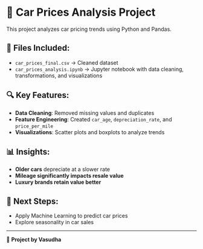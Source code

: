 # 🚗 Car Prices Analysis Project

This project analyzes car pricing trends using Python and Pandas.

## 📂 Files Included:
- `car_prices_final.csv` → Cleaned dataset
- `car_prices_analysis.ipynb` → Jupyter notebook with data cleaning, transformations, and visualizations

## 🔍 Key Features:
- **Data Cleaning**: Removed missing values and duplicates
- **Feature Engineering**: Created `car_age`, `depreciation_rate`, and `price_per_mile`
- **Visualizations**: Scatter plots and boxplots to analyze trends

## 📊 Insights:
- **Older cars** depreciate at a slower rate
- **Mileage significantly impacts resale value**
- **Luxury brands retain value better**

## 🚀 Next Steps:
- Apply Machine Learning to predict car prices
- Explore seasonality in car sales

---
📌 **Project by Vasudha**
